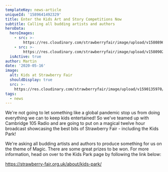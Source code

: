 ```yaml
---
templateKey: news-article
uniqueId: '1589641492329'
title: Enter the Kids Art and Story Competitions Now
subtitle: Calling all budding artists and authors
heroData:
  heroImages:
    - src: >-
        https://res.cloudinary.com/strawberryfair/image/upload/v1580896136/Banner/Hidef_banner_x6jywu.jpg
    - src: >-
        https://res.cloudinary.com/strawberryfair/image/upload/v1580902878/Banner/Hidef_mother_son_kkuljg.jpg
  isActive: true
author: Martin
date: '2020-05-16'
image:
  alt: Kids at Strawberry Fair
  shouldDisplay: true
  src: >-
    https://res.cloudinary.com/strawberryfair/image/upload/v1590135970/News/DSC_6786-2_soyswj.jpg
tags:
  - news
---
```

We're not going to let something like a global pandemic stop us from doing everything we can to keep kids entertained! So we've teamed up with Cambridge 105 Radio and are going to put on a magical twelve hour broadcast showcasing the best bits of Strawberry Fair - including the Kids Park!

We're asking all budding artists and authors to produce something for us on the theme of Magic. There are some great prizes to be won. For more information, head on over to the Kids Park page by following the link below: 

<https://strawberry-fair.org.uk/about/kids-park/>
